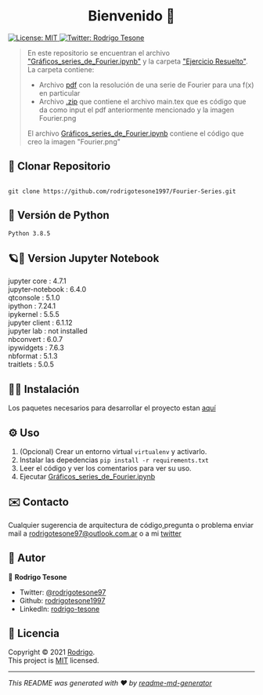 <h1 align="center">Bienvenido 👋</h1>
<p>
  <a href="ss" target="_blank">
    <img alt="License: MIT" src="https://img.shields.io/badge/License-MIT-yellow.svg" />
  </a>
  <a href="https://twitter.com/rodrigotesone97" target="_blank">
    <img alt="Twitter: Rodrigo Tesone" src="https://img.shields.io/twitter/follow/rodrigotesone97.svg?style=social" />
  </a>
</p>

> En este repositorio se encuentran el archivo ["Gráficos_series_de_Fourier.ipynb"](Gráficos_series_de_Fourier.ipynb) y la carpeta ["Ejercicio Resuelto"](Ejercicio%20Resuelto). La carpeta contiene:
> - Archivo [pdf](Ejercicio%20Resuelto/Serie_de_Fourier.pdf) con la resolución de una serie de Fourier para una f(x) en particular
> - Archivo [.zip](Ejercicio%20Resuelto/Serie%20de%20Fourier.zip) que contiene el archivo main.tex que es código que da como input el pdf anteriormente mencionado y la imagen Fourier.png
>
> El archivo [Gráficos_series_de_Fourier.ipynb](Gráficos_series_de_Fourier.ipynb) contiene el código que creo la imagen "Fourier.png"


## 📂 Clonar Repositorio

```

git clone https://github.com/rodrigotesone1997/Fourier-Series.git

```

## 🐍 Versión de Python

```
Python 3.8.5
```

## 🪐📓 Version Jupyter Notebook

jupyter core     : 4.7.1</br>
jupyter-notebook : 6.4.0</br>
qtconsole        : 5.1.0</br>
ipython          : 7.24.1</br>
ipykernel        : 5.5.5</br>
jupyter client   : 6.1.12</br>
jupyter lab      : not installed</br>
nbconvert        : 6.0.7</br>
ipywidgets       : 7.6.3</br>
nbformat         : 5.1.3</br>
traitlets        : 5.0.5</br>

## 👨‍💻 Instalación

Los paquetes necesarios para desarrollar el proyecto estan [aquí](requirements.txt)

## ⚙️ Uso

1. (Opcional) Crear un entorno virtual `virtualenv` y activarlo.
2. Instalar las depedencias `pip install -r requirements.txt`
3. Leer el código y ver los comentarios para ver su uso.
4. Ejecutar [Gráficos_series_de_Fourier.ipynb](Gráficos_series_de_Fourier.ipynb)

## ✉️ Contacto

Cualquier sugerencia de arquitectura de código,pregunta o problema enviar mail a rodrigotesone97@outlook.com.ar o a mi [twitter](https://twitter.com/rodrigotesone97)

## 🤔 Autor

👤 **Rodrigo Tesone**

<!---* Website: xadec
-->
* Twitter: [@rodrigotesone97](https://twitter.com/rodrigotesone97)
* Github: [rodrigotesone1997](https://github.com/rodrigotesone1997)
* LinkedIn: [rodrigo-tesone](https://linkedin.com/in/rodrigo-tesone)

## 📝 Licencia

Copyright © 2021 [Rodrigo](https://github.com/rodrigotesone1997).<br />
This project is [MIT](LICENSE) licensed.

***
_This README was generated with ❤️ by [readme-md-generator](https://github.com/kefranabg/readme-md-generator)_
